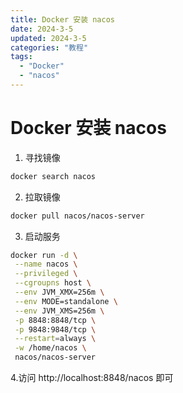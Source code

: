 ```yaml
---
title: Docker 安装 nacos
date: 2024-3-5
updated: 2024-3-5
categories: "教程"
tags: 
  - "Docker"
  - "nacos"
---
```


# Docker 安装 nacos

1. 寻找镜像

```bash
docker search nacos
```

2. 拉取镜像

```bash
docker pull nacos/nacos-server
```

3. 启动服务

```bash
docker run -d \
 --name nacos \
 --privileged \
 --cgroupns host \
 --env JVM_XMX=256m \
 --env MODE=standalone \
 --env JVM_XMS=256m \
 -p 8848:8848/tcp \
 -p 9848:9848/tcp \
 --restart=always \
 -w /home/nacos \
 nacos/nacos-server
```

4.访问 http://localhost:8848/nacos 即可

